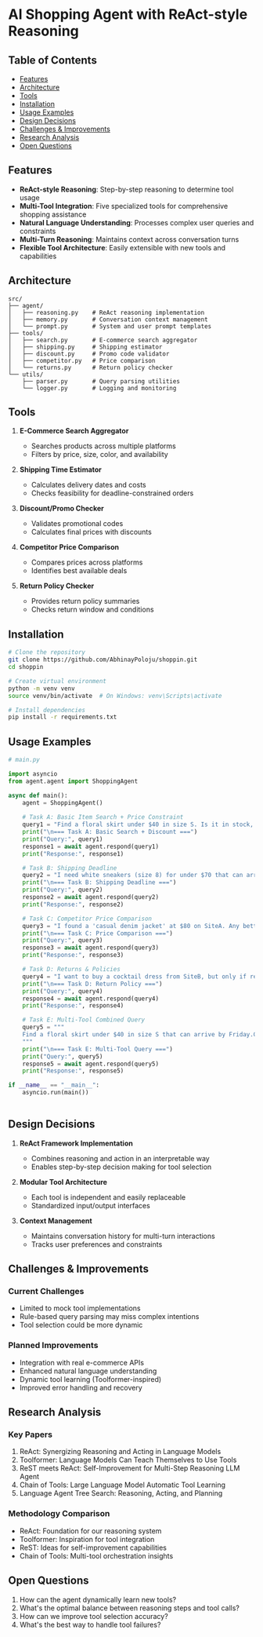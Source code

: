 # AI Shopping Agent with ReAct-style Reasoning

## Table of Contents

- [Features](#features)
- [Architecture](#architecture)
- [Tools](#tools)
- [Installation](#installation)
- [Usage Examples](#usage-examples)
- [Design Decisions](#design-decisions)
- [Challenges & Improvements](#challenges--improvements)
- [Research Analysis](#research-analysis)
- [Open Questions](#open-questions)

## Features

- **ReAct-style Reasoning**: Step-by-step reasoning to determine tool usage
- **Multi-Tool Integration**: Five specialized tools for comprehensive shopping assistance
- **Natural Language Understanding**: Processes complex user queries and constraints
- **Multi-Turn Reasoning**: Maintains context across conversation turns
- **Flexible Tool Architecture**: Easily extensible with new tools and capabilities

## Architecture

```
src/
├── agent/
│   ├── reasoning.py    # ReAct reasoning implementation
│   ├── memory.py       # Conversation context management
│   └── prompt.py       # System and user prompt templates
├── tools/
│   ├── search.py       # E-commerce search aggregator
│   ├── shipping.py     # Shipping estimator
│   ├── discount.py     # Promo code validator
│   ├── competitor.py   # Price comparison
│   └── returns.py      # Return policy checker
└── utils/
    ├── parser.py       # Query parsing utilities
    └── logger.py       # Logging and monitoring
```

## Tools

1. **E-Commerce Search Aggregator**
   - Searches products across multiple platforms
   - Filters by price, size, color, and availability

2. **Shipping Time Estimator**
   - Calculates delivery dates and costs
   - Checks feasibility for deadline-constrained orders

3. **Discount/Promo Checker**
   - Validates promotional codes
   - Calculates final prices with discounts

4. **Competitor Price Comparison**
   - Compares prices across platforms
   - Identifies best available deals

5. **Return Policy Checker**
   - Provides return policy summaries
   - Checks return window and conditions

## Installation

```bash
# Clone the repository
git clone https://github.com/AbhinayPoloju/shoppin.git
cd shoppin

# Create virtual environment
python -m venv venv
source venv/bin/activate  # On Windows: venv\Scripts\activate

# Install dependencies
pip install -r requirements.txt
```

## Usage Examples

```python
# main.py

import asyncio
from agent.agent import ShoppingAgent

async def main():
    agent = ShoppingAgent()
    
    # Task A: Basic Item Search + Price Constraint
    query1 = "Find a floral skirt under $40 in size S. Is it in stock, and can I apply a discount code 'SAVE10'?"
    print("\n=== Task A: Basic Search + Discount ===")
    print("Query:", query1)
    response1 = await agent.respond(query1)
    print("Response:", response1)

    # Task B: Shipping Deadline
    query2 = "I need white sneakers (size 8) for under $70 that can arrive by Friday."
    print("\n=== Task B: Shipping Deadline ===")
    print("Query:", query2)
    response2 = await agent.respond(query2)
    print("Response:", response2)

    # Task C: Competitor Price Comparison
    query3 = "I found a 'casual denim jacket' at $80 on SiteA. Any better deals?"
    print("\n=== Task C: Price Comparison ===")
    print("Query:", query3)
    response3 = await agent.respond(query3)
    print("Response:", response3)

    # Task D: Returns & Policies
    query4 = "I want to buy a cocktail dress from SiteB, but only if returns are hassle-free. Do they accept returns?"
    print("\n=== Task D: Return Policy ===")
    print("Query:", query4)
    response4 = await agent.respond(query4)
    print("Response:", response4)

    # Task E: Multi-Tool Combined Query
    query5 = """
    Find a floral skirt under $40 in size S that can arrive by Friday.Check if there are any better deals.Is it in stock, and can I apply a discount code 'SAVE10'?Returns should be hassle-free. Do they accept returns? 
    """
    print("\n=== Task E: Multi-Tool Query ===")
    print("Query:", query5)
    response5 = await agent.respond(query5)
    print("Response:", response5)

if __name__ == "__main__":
    asyncio.run(main())
    
```

## Design Decisions

1. **ReAct Framework Implementation**
   - Combines reasoning and action in an interpretable way
   - Enables step-by-step decision making for tool selection

2. **Modular Tool Architecture**
   - Each tool is independent and easily replaceable
   - Standardized input/output interfaces

3. **Context Management**
   - Maintains conversation history for multi-turn interactions
   - Tracks user preferences and constraints

## Challenges & Improvements

### Current Challenges
- Limited to mock tool implementations
- Rule-based query parsing may miss complex intentions
- Tool selection could be more dynamic

### Planned Improvements
- Integration with real e-commerce APIs
- Enhanced natural language understanding
- Dynamic tool learning (Toolformer-inspired)
- Improved error handling and recovery

## Research Analysis

### Key Papers
1. ReAct: Synergizing Reasoning and Acting in Language Models
2. Toolformer: Language Models Can Teach Themselves to Use Tools
3. ReST meets ReAct: Self-Improvement for Multi-Step Reasoning LLM Agent
4. Chain of Tools: Large Language Model Automatic Tool Learning
5. Language Agent Tree Search: Reasoning, Acting, and Planning

### Methodology Comparison
- ReAct: Foundation for our reasoning system
- Toolformer: Inspiration for tool integration
- ReST: Ideas for self-improvement capabilities
- Chain of Tools: Multi-tool orchestration insights

## Open Questions

1. How can the agent dynamically learn new tools?
2. What's the optimal balance between reasoning steps and tool calls?
3. How can we improve tool selection accuracy?
4. What's the best way to handle tool failures?

